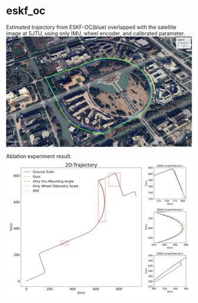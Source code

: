 # eskf_oc
Estimated trajectory from ESKF-OC(blue) overlapped with the satellite image at SJTU, using only IMU, wheel
encoder, and calibrated parameter.
![traj](figs/first.jpg)

Ablation experiment result.
![traj](figs/compare.png)